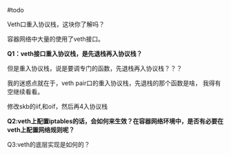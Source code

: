 #todo

Veth口重入协议栈，这块你了解吗？

容器网络中大量的使用了veth接口。



**Q1：veth接口重入协议栈，是先退栈再入协议栈？**

但是重入协议栈，说是要调专门的函数，先退栈再入协议栈？？？

我的迷惑点就在于，veth pair口的重入协议栈，先退栈的那个函数是啥， 我得有空继续看看。

修改skb的iif,和oif，然后再4入协议栈



**Q2:veth上配置iptables的话，会如何来生效？在容器网络环境中，是否有必要在veth上配置网络规则呢？**



Q3:veth的底层实现是如何的？